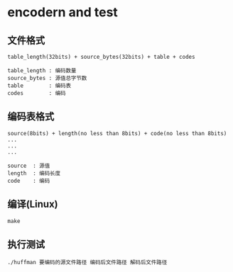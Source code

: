 # encodern and test

## 文件格式
```
table_length(32bits) + source_bytes(32bits) + table + codes

table_length : 编码数量
source_bytes : 源值总字节数
table        : 编码表
codes        : 编码
```

## 编码表格式
```
source(8bits) + length(no less than 8bits) + code(no less than 8bits)
...
...
...

source  : 源值
length  : 编码长度
code    : 编码
```

## 编译(Linux)
```make```

## 执行测试
```
./huffman 要编码的源文件路径 编码后文件路径 解码后文件路径
```
